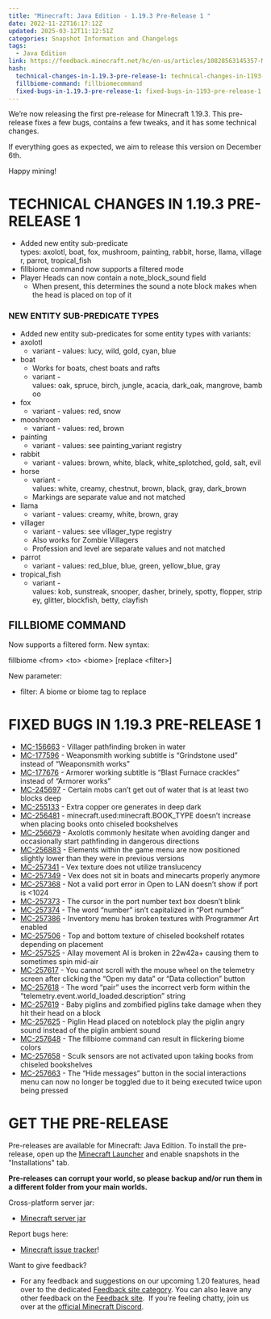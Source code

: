 ```yaml
---
title: "Minecraft: Java Edition - 1.19.3 Pre-Release 1 "
date: 2022-11-22T16:17:12Z
updated: 2025-03-12T11:12:51Z
categories: Snapshot Information and Changelogs
tags:
  - Java Edition
link: https://feedback.minecraft.net/hc/en-us/articles/10828563145357-Minecraft-Java-Edition-1-19-3-Pre-Release-1
hash:
  technical-changes-in-1.19.3-pre-release-1: technical-changes-in-1193-pre-release-1
  fillbiome-command: fillbiomecommand
  fixed-bugs-in-1.19.3-pre-release-1: fixed-bugs-in-1193-pre-release-1
---
```


We’re now releasing the first pre-release for Minecraft 1.19.3. This pre-release fixes a few bugs, contains a few tweaks, and it has some technical changes.

If everything goes as expected, we aim to release this version on December 6th.

Happy mining!

# TECHNICAL CHANGES IN 1.19.3 PRE-RELEASE 1

- Added new entity sub-predicate types: axolotl, boat, fox, mushroom, painting, rabbit, horse, llama, villager, parrot, tropical_fish
- fillbiome command now supports a filtered mode
- Player Heads can now contain a note_block_sound field
  - When present, this determines the sound a note block makes when the head is placed on top of it

### NEW ENTITY SUB-PREDICATE TYPES

- Added new entity sub-predicates for some entity types with variants:
- axolotl
  - variant - values: lucy, wild, gold, cyan, blue
- boat
  - Works for boats, chest boats and rafts
  - variant - values: oak, spruce, birch, jungle, acacia, dark_oak, mangrove, bamboo
- fox
  - variant - values: red, snow
- mooshroom
  - variant - values: red, brown
- painting
  - variant - values: see painting_variant registry
- rabbit
  - variant - values: brown, white, black, white_splotched, gold, salt, evil
- horse
  - variant - values: white, creamy, chestnut, brown, black, gray, dark_brown
  - Markings are separate value and not matched
- llama
  - variant - values: creamy, white, brown, gray
- villager
  - variant - values: see villager_type registry
  - Also works for Zombie Villagers
  - Profession and level are separate values and not matched
- parrot
  - variant - values: red_blue, blue, green, yellow_blue, gray
- tropical_fish
  - variant - values: kob, sunstreak, snooper, dasher, brinely, spotty, flopper, stripey, glitter, blockfish, betty, clayfish

## FILLBIOME COMMAND

Now supports a filtered form. New syntax:

fillbiome \<from\> \<to\> \<biome\> \[replace \<filter\>\]

New parameter:

- filter: A biome or biome tag to replace

# FIXED BUGS IN 1.19.3 PRE-RELEASE 1

- [MC-156663](https://bugs.mojang.com/browse/MC-156663) - Villager pathfinding broken in water
- [MC-177596](https://bugs.mojang.com/browse/MC-177596) - Weaponsmith working subtitle is “Grindstone used” instead of “Weaponsmith works”
- [MC-177676](https://bugs.mojang.com/browse/MC-177676) - Armorer working subtitle is “Blast Furnace crackles” instead of “Armorer works”
- [MC-245697](https://bugs.mojang.com/browse/MC-245697) - Certain mobs can’t get out of water that is at least two blocks deep
- [MC-255133](https://bugs.mojang.com/browse/MC-255133) - Extra copper ore generates in deep dark
- [MC-256481](https://bugs.mojang.com/browse/MC-256481) - minecraft.used:minecraft.BOOK_TYPE doesn’t increase when placing books onto chiseled bookshelves
- [MC-256679](https://bugs.mojang.com/browse/MC-256679) - Axolotls commonly hesitate when avoiding danger and occasionally start pathfinding in dangerous directions
- [MC-256883](https://bugs.mojang.com/browse/MC-256883) - Elements within the game menu are now positioned slightly lower than they were in previous versions
- [MC-257341](https://bugs.mojang.com/browse/MC-257341) - Vex texture does not utilize translucency
- [MC-257349](https://bugs.mojang.com/browse/MC-257349) - Vex does not sit in boats and minecarts properly anymore
- [MC-257368](https://bugs.mojang.com/browse/MC-257368) - Not a valid port error in Open to LAN doesn’t show if port is \<1024
- [MC-257373](https://bugs.mojang.com/browse/MC-257373) - The cursor in the port number text box doesn’t blink
- [MC-257374](https://bugs.mojang.com/browse/MC-257374) - The word “number” isn’t capitalized in “Port number”
- [MC-257386](https://bugs.mojang.com/browse/MC-257386) - Inventory menu has broken textures with Programmer Art enabled
- [MC-257506](https://bugs.mojang.com/browse/MC-257506) - Top and bottom texture of chiseled bookshelf rotates depending on placement
- [MC-257525](https://bugs.mojang.com/browse/MC-257525) - Allay movement AI is broken in 22w42a+ causing them to sometimes spin mid-air
- [MC-257617](https://bugs.mojang.com/browse/MC-257617) - You cannot scroll with the mouse wheel on the telemetry screen after clicking the “Open my data” or “Data collection” button
- [MC-257618](https://bugs.mojang.com/browse/MC-257618) - The word “pair” uses the incorrect verb form within the “telemetry.event.world_loaded.description” string
- [MC-257619](https://bugs.mojang.com/browse/MC-257619) - Baby piglins and zombified piglins take damage when they hit their head on a block
- [MC-257625](https://bugs.mojang.com/browse/MC-257625) - Piglin Head placed on noteblock play the piglin angry sound instead of the piglin ambient sound
- [MC-257648](https://bugs.mojang.com/browse/MC-257648) - The fillbiome command can result in flickering biome colors
- [MC-257658](https://bugs.mojang.com/browse/MC-257658) - Sculk sensors are not activated upon taking books from chiseled bookshelves
- [MC-257663](https://bugs.mojang.com/browse/MC-257663) - The “Hide messages” button in the social interactions menu can now no longer be toggled due to it being executed twice upon being pressed

# GET THE PRE-RELEASE

Pre-releases are available for Minecraft: Java Edition. To install the pre-release, open up the [Minecraft Launcher](https://www.minecraft.net/download.html) and enable snapshots in the "Installations" tab.

**Pre-releases can corrupt your world, so please backup and/or run them in a different folder from your main worlds.**

Cross-platform server jar:

- [Minecraft server jar](https://piston-data.mojang.com/v1/objects/046fee78cd174105cb9b958a8459c0405ab19959/server.jar)

Report bugs here:

- [Minecraft issue tracker](https://bugs.mojang.com/browse/MC)!

Want to give feedback?

- For any feedback and suggestions on our upcoming 1.20 features, head over to the dedicated [Feedback site category](https://aka.ms/MC120Feedback). You can also leave any other feedback on the [Feedback site](https://aka.ms/JavaSnapshotFeedback).  If you're feeling chatty, join us over at the [official Minecraft Discord](https://discordapp.com/invite/minecraft).
